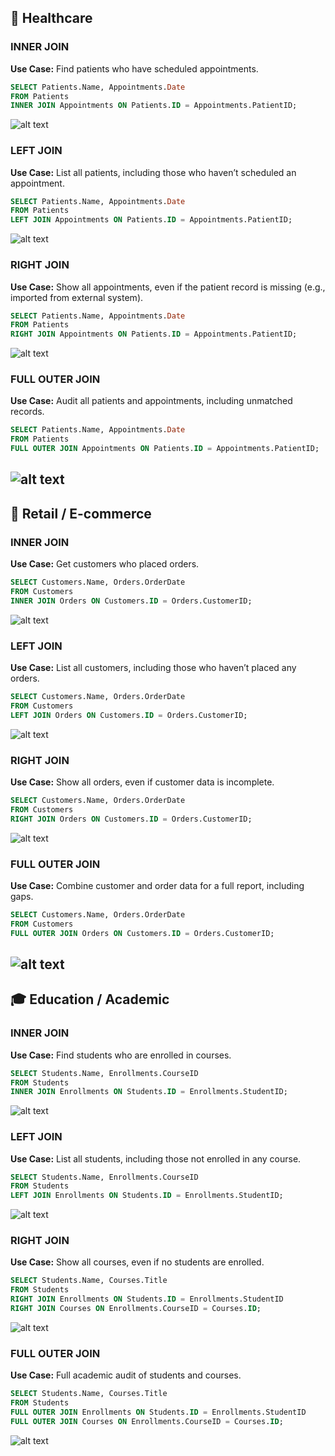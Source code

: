 ## 🏥 **Healthcare**

### **INNER JOIN**
**Use Case:** Find patients who have scheduled appointments.

```sql
SELECT Patients.Name, Appointments.Date
FROM Patients
INNER JOIN Appointments ON Patients.ID = Appointments.PatientID;
```
![alt text](image-1.png)

### **LEFT JOIN**
**Use Case:** List all patients, including those who haven’t scheduled an appointment.

```sql
SELECT Patients.Name, Appointments.Date
FROM Patients
LEFT JOIN Appointments ON Patients.ID = Appointments.PatientID;
```
![alt text](image-2.png)

### **RIGHT JOIN**
**Use Case:** Show all appointments, even if the patient record is missing (e.g., imported from external system).

```sql
SELECT Patients.Name, Appointments.Date
FROM Patients
RIGHT JOIN Appointments ON Patients.ID = Appointments.PatientID;
```
![alt text](image-3.png)

### **FULL OUTER JOIN**
**Use Case:** Audit all patients and appointments, including unmatched records.

```sql
SELECT Patients.Name, Appointments.Date
FROM Patients
FULL OUTER JOIN Appointments ON Patients.ID = Appointments.PatientID;
```
![alt text](image-4.png)
---

## 🛒 **Retail / E-commerce**

### **INNER JOIN**
**Use Case:** Get customers who placed orders.

```sql
SELECT Customers.Name, Orders.OrderDate
FROM Customers
INNER JOIN Orders ON Customers.ID = Orders.CustomerID;
```
![alt text](image-1.png)

### **LEFT JOIN**
**Use Case:** List all customers, including those who haven’t placed any orders.

```sql
SELECT Customers.Name, Orders.OrderDate
FROM Customers
LEFT JOIN Orders ON Customers.ID = Orders.CustomerID;
```
![alt text](image-2.png)

### **RIGHT JOIN**
**Use Case:** Show all orders, even if customer data is incomplete.

```sql
SELECT Customers.Name, Orders.OrderDate
FROM Customers
RIGHT JOIN Orders ON Customers.ID = Orders.CustomerID;
```
![alt text](image-3.png)

### **FULL OUTER JOIN**
**Use Case:** Combine customer and order data for a full report, including gaps.

```sql
SELECT Customers.Name, Orders.OrderDate
FROM Customers
FULL OUTER JOIN Orders ON Customers.ID = Orders.CustomerID;
```
![alt text](image-4.png)
---

## 🎓 **Education / Academic**

### **INNER JOIN**
**Use Case:** Find students who are enrolled in courses.

```sql
SELECT Students.Name, Enrollments.CourseID
FROM Students
INNER JOIN Enrollments ON Students.ID = Enrollments.StudentID;
```
![alt text](image-1.png)

### **LEFT JOIN**
**Use Case:** List all students, including those not enrolled in any course.

```sql
SELECT Students.Name, Enrollments.CourseID
FROM Students
LEFT JOIN Enrollments ON Students.ID = Enrollments.StudentID;
```
![alt text](image-2.png)

### **RIGHT JOIN**
**Use Case:** Show all courses, even if no students are enrolled.

```sql
SELECT Students.Name, Courses.Title
FROM Students
RIGHT JOIN Enrollments ON Students.ID = Enrollments.StudentID
RIGHT JOIN Courses ON Enrollments.CourseID = Courses.ID;
```
![alt text](image-3.png)

### **FULL OUTER JOIN**
**Use Case:** Full academic audit of students and courses.

```sql
SELECT Students.Name, Courses.Title
FROM Students
FULL OUTER JOIN Enrollments ON Students.ID = Enrollments.StudentID
FULL OUTER JOIN Courses ON Enrollments.CourseID = Courses.ID;
```
![alt text](image-4.png)

